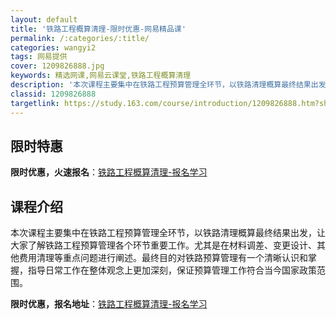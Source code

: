 ```yaml
---
layout: default
title: '铁路工程概算清理-限时优惠-网易精品课'
permalink: /:categories/:title/
categories: wangyi2
tags: 网易提供
cover: 1209826888.jpg
keywords: 精选网课,网易云课堂,铁路工程概算清理
description: '本次课程主要集中在铁路工程预算管理全环节，以铁路清理概算最终结果出发，让大家了解铁路工程预算管理各个环节重要工作。尤其是'
classid: 1209826888
targetlink: https://study.163.com/course/introduction/1209826888.htm?share=1&shareId=1025206652&utm_campaign=share&utm_medium=iphoneShare&utm_source=&utm_u=1025206652
---
```


## 限时特惠

**限时优惠，火速报名**：[铁路工程概算清理-报名学习](https://study.163.com/course/introduction/1209826888.htm?share=1&shareId=1025206652&utm_campaign=share&utm_medium=iphoneShare&utm_source=&utm_u=1025206652)

## 课程介绍

本次课程主要集中在铁路工程预算管理全环节，以铁路清理概算最终结果出发，让大家了解铁路工程预算管理各个环节重要工作。尤其是在材料调差、变更设计、其他费用清理等重点问题进行阐述。最终目的对铁路预算管理有一个清晰认识和掌握，指导日常工作在整体观念上更加深刻，保证预算管理工作符合当今国家政策范围。

**限时优惠，报名地址**：[铁路工程概算清理-报名学习](https://study.163.com/course/introduction/1209826888.htm?share=1&shareId=1025206652&utm_campaign=share&utm_medium=iphoneShare&utm_source=&utm_u=1025206652)

